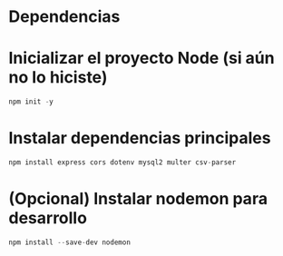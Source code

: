 # Dependencias

# Inicializar el proyecto Node (si aún no lo hiciste)

```jsx
npm init -y
```

# Instalar dependencias principales

```jsx
npm install express cors dotenv mysql2 multer csv-parser
```

# (Opcional) Instalar nodemon para desarrollo

```jsx
npm install --save-dev nodemon
```
